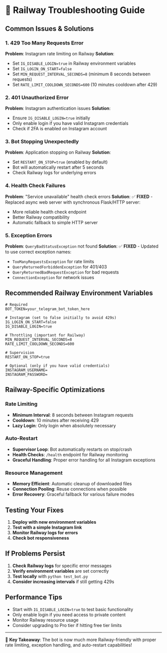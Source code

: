 # 🚂 Railway Troubleshooting Guide

## Common Issues & Solutions

### 1. **429 Too Many Requests Error**
**Problem**: Instagram rate limiting on Railway
**Solution**: 
- Set `IG_DISABLE_LOGIN=true` in Railway environment variables
- Set `IG_LOGIN_ON_START=false` 
- Set `MIN_REQUEST_INTERVAL_SECONDS=8` (minimum 8 seconds between requests)
- Set `RATE_LIMIT_COOLDOWN_SECONDS=600` (10 minutes cooldown after 429)

### 2. **401 Unauthorized Error**
**Problem**: Instagram authentication issues
**Solution**:
- Ensure `IG_DISABLE_LOGIN=true` initially
- Only enable login if you have valid Instagram credentials
- Check if 2FA is enabled on Instagram account

### 3. **Bot Stopping Unexpectedly**
**Problem**: Application stopping on Railway
**Solution**:
- Set `RESTART_ON_STOP=true` (enabled by default)
- Bot will automatically restart after 5 seconds
- Check Railway logs for underlying errors

### 4. **Health Check Failures**
**Problem**: "Service unavailable" health check errors
**Solution**: ✅ **FIXED** - Replaced async web server with synchronous Flask/HTTP server:
- More reliable health check endpoint
- Better Railway compatibility
- Automatic fallback to simple HTTP server

### 5. **Exception Errors**
**Problem**: `QueryBadStatusException` not found
**Solution**: ✅ **FIXED** - Updated to use correct exception names:
- `TooManyRequestsException` for rate limits
- `QueryReturnedForbiddenException` for 401/403
- `QueryReturnedBadRequestException` for bad requests
- `ConnectionException` for network issues

## Recommended Railway Environment Variables

```env
# Required
BOT_TOKEN=your_telegram_bot_token_here

# Instagram (set to false initially to avoid 429s)
IG_LOGIN_ON_START=false
IG_DISABLE_LOGIN=true

# Throttling (important for Railway)
MIN_REQUEST_INTERVAL_SECONDS=8
RATE_LIMIT_COOLDOWN_SECONDS=600

# Supervision
RESTART_ON_STOP=true

# Optional (only if you have valid credentials)
INSTAGRAM_USERNAME=
INSTAGRAM_PASSWORD=
```

## Railway-Specific Optimizations

### Rate Limiting
- **Minimum Interval**: 8 seconds between Instagram requests
- **Cooldown**: 10 minutes after receiving 429
- **Lazy Login**: Only login when absolutely necessary

### Auto-Restart
- **Supervisor Loop**: Bot automatically restarts on stop/crash
- **Health Checks**: `/health` endpoint for Railway monitoring
- **Graceful Handling**: Proper error handling for all Instagram exceptions

### Resource Management
- **Memory Efficient**: Automatic cleanup of downloaded files
- **Connection Pooling**: Reuse connections when possible
- **Error Recovery**: Graceful fallback for various failure modes

## Testing Your Fixes

1. **Deploy with new environment variables**
2. **Test with a simple Instagram link**
3. **Monitor Railway logs for errors**
4. **Check bot responsiveness**

## If Problems Persist

1. **Check Railway logs** for specific error messages
2. **Verify environment variables** are set correctly
3. **Test locally** with `python test_bot.py`
4. **Consider increasing intervals** if still getting 429s

## Performance Tips

- Start with `IG_DISABLE_LOGIN=true` to test basic functionality
- Only enable login if you need access to private content
- Monitor Railway resource usage
- Consider upgrading to Pro tier if hitting free tier limits

---

🎯 **Key Takeaway**: The bot is now much more Railway-friendly with proper rate limiting, exception handling, and auto-restart capabilities!
